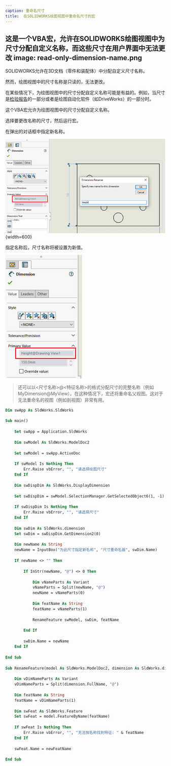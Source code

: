 ```yaml
---
caption: 重命名尺寸
title:  在SOLIDWORKS绘图视图中重命名尺寸的宏
---
```

 这是一个VBA宏，允许在SOLIDWORKS绘图视图中为尺寸分配自定义名称，而这些尺寸在用户界面中无法更改
image: read-only-dimension-name.png
---
SOLIDWORKS允许在3D文档（零件和装配体）中分配自定义尺寸名称。

然而，绘图视图中的尺寸名称是只读的，无法更改。

在某些情况下，为绘图视图中的尺寸分配自定义名称可能是有益的。例如，当尺寸是[检验报告](/docs/codestack/solidworks-api/document/drawing/export-dimensions/)的一部分或者是绘图自动化软件（如DriveWorks）的一部分时。

这个VBA宏允许为绘图视图中的尺寸分配自定义名称。

选择要更改名称的尺寸，然后运行宏。

在弹出的对话框中指定新名称。

![无法在用户界面中更改尺寸名称](read-only-dimension-name.png){width=600}

指定名称后，尺寸名称将被设置为新值。

![尺寸名称已更改为自定义名称](renamed-dimension.png)

> 还可以以\<尺寸名称\>@\<特征名称\>的格式分配尺寸的完整名称（例如MyDimension@MyView）。在这种情况下，宏还将重命名父视图。这对于无法重命名的视图（例如剖视图）非常有用。

~~~ vb
Dim swApp As SldWorks.SldWorks

Sub main()

    Set swApp = Application.SldWorks
    
    Dim swModel As SldWorks.ModelDoc2
    
    Set swModel = swApp.ActiveDoc
    
    If swModel Is Nothing Then
        Err.Raise vbError, "", "请选择绘图尺寸"
    End If

    Dim swDispDim As SldWorks.DisplayDimension
    
    Set swDispDim = swModel.SelectionManager.GetSelectedObject6(1, -1)
    
    If swDispDim Is Nothing Then
        Err.Raise vbError, "", "请选择尺寸"
    End If
    
    Dim swDim As SldWorks.dimension
    Set swDim = swDispDim.GetDimension2(0)
    
    Dim newName As String
    newName = InputBox("为此尺寸指定新名称", "尺寸重命名器", swDim.Name)
    
    If newName <> "" Then
        
        If InStr(newName, "@") <> 0 Then
            
            Dim vNameParts As Variant
            vNameParts = Split(newName, "@")
            newName = vNameParts(0)
            
            Dim featName As String
            featName = vNameParts(1)
            
            RenameFeature swModel, swDim, featName
            
        End If
        
        swDim.Name = newName
    End If
    
End Sub

Sub RenameFeature(model As SldWorks.ModelDoc2, dimension As SldWorks.dimension, newFeatName As String)
    
    Dim vDimNameParts As Variant
    vDimNameParts = Split(dimension.FullName, "@")
    
    Dim featName As String
    featName = vDimNameParts(1)
    
    Dim swFeat As SldWorks.Feature
    Set swFeat = model.FeatureByName(featName)
    
    If swFeat Is Nothing Then
        Err.Raise vbError, "", "无法按名称找到特征: " & featName
    End If
    
    swFeat.Name = newFeatName
    
End Sub
~~~